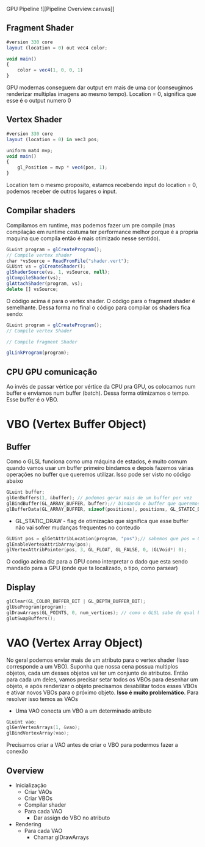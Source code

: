 GPU Pipeline
![[Pipeline Overview.canvas]]
## Fragment Shader
```js
#version 330 core
layout (location = 0) out vec4 color;

void main()
{
	color = vec4(1, 0, 0, 1)
}
```

GPU modernas conseguem dar output em mais de uma cor (conseugimos renderizar multiplas imagens ao mesmo tempo). Location = 0, significa que esse é o output numero 0

## Vertex Shader

```js
#version 330 core
layout (location = 0) in vec3 pos;

uniform mat4 mvp;
void main()
{
	gl_Position = mvp * vec4(pos, 1);
}
```
Location tem o mesmo proposito, estamos recebendo input do location = 0, podemos receber de outros lugares o input.

## Compilar shaders
Compilamos em runtime, mas podemos fazer um pre compile (mas compilação em runtime costuma ter performance melhor porque é a propria maquina que compila então é mais otimizado nesse sentido).

```js
GLuint program = glCreateProgram();
// Compile vertex shader
char *vsSource = ReadFromFile("shader.vert");
GLUint vs = glCreateShader();
glShaderSource(vs, 1, vsSource, null);
glCompileShader(vs);
glAttachShader(program, vs);
delete [] vsSource;
```
O código acima é para o vertex shader. O código para o fragment shader é semelhante.
Dessa forma no final o código para compilar os shaders fica sendo:

```js
GLuint program = glCreateProgram();
// Compile vertex Shader

// Compile fragment Shader

glLinkProgram(program);
```
## CPU GPU comunicação
Ao invés de passar vértice por vértice da CPU pra GPU, os colocamos num buffer e enviamos num buffer (batch). Dessa forma otimizamos o tempo. Esse buffer é o VBO.


# VBO (Vertex Buffer Object)
## Buffer
Como o GLSL funciona como uma máquina de estados, é muito comum quando vamos usar um buffer primeiro bindamos e depois fazemos várias operações no buffer que queremos utilizar. Isso pode ser visto no código abaixo

```c++
GLuint buffer;
glGenBuffers(1, &buffer); // podemos gerar mais de um buffer por vez
glBindBuffer(GL_ARRAY_BUFFER, buffer);// bindando o buffer que queremos utilizar
glBufferData(GL_ARRAY_BUFFER, sizeof(positions), positions, GL_STATIC_DRAW)
```

- GL_STATIC_DRAW - flag de otimização que significa que esse buffer não vai sofrer mudanças frequentes no conteudo

```c++
GLUint pos = glGetAttribLocation(program, "pos");// sabemos que pos = 0 (do codigo do vertex shader)
glEnableVertexAttribArray(pos);
glVertexAttribPointer(pos, 3, GL_FLOAT, GL_FALSE, 0, (GLVoid*) 0);
```

O codigo acima diz para a GPU como interpretar o dado que esta sendo mandado para a GPU (onde que ta localizado, o tipo, como parsear)


## Display

```c++
glClear(GL_COLOR_BUFFER_BIT | GL_DEPTH_BUFFER_BIT);
glUseProgram(program);
glDrawArrays(GL_POINTS, 0, num_vertices); // como o GLSL sabe de qual buffer estamos falando? (Ainda não bindamos outro buffer por isso ele sabe)
glutSwapBuffers();
```


# VAO (Vertex Array Object)
No geral podemos enviar mais de um atributo para o vertex shader (Isso corresponde a um VBO). Suponha que nossa cena possua multiplos objetos, cada um desses objetos vai ter um conjunto de atributos. Então para cada um deles, vamos precisar setar todos os VBOs para desenhar um objeto, e após renderizar o objeto precisamos desabilitar todos esses VBOs e ativar novos VBOs para o próximo objeto. **Isso é muito problemático**. Para resolver isso temos as VAOs

- Uma VAO conecta um VBO a um determinado atributo

```c++
GLuint vao;
glGenVertexArrays(1, &vao);
glBindVertexArray(vao);
```

Precisamos criar a VAO antes de criar o VBO para podermos fazer a conexão

## Overview
- Inicialização
	- Criar VAOs
	- Criar VBOs
	- Compilar shader
	- Para cada VAO
		- Dar assign do VBO no atributo
- Rendering
	- Para cada VAO
		- Chamar glDrawArrays